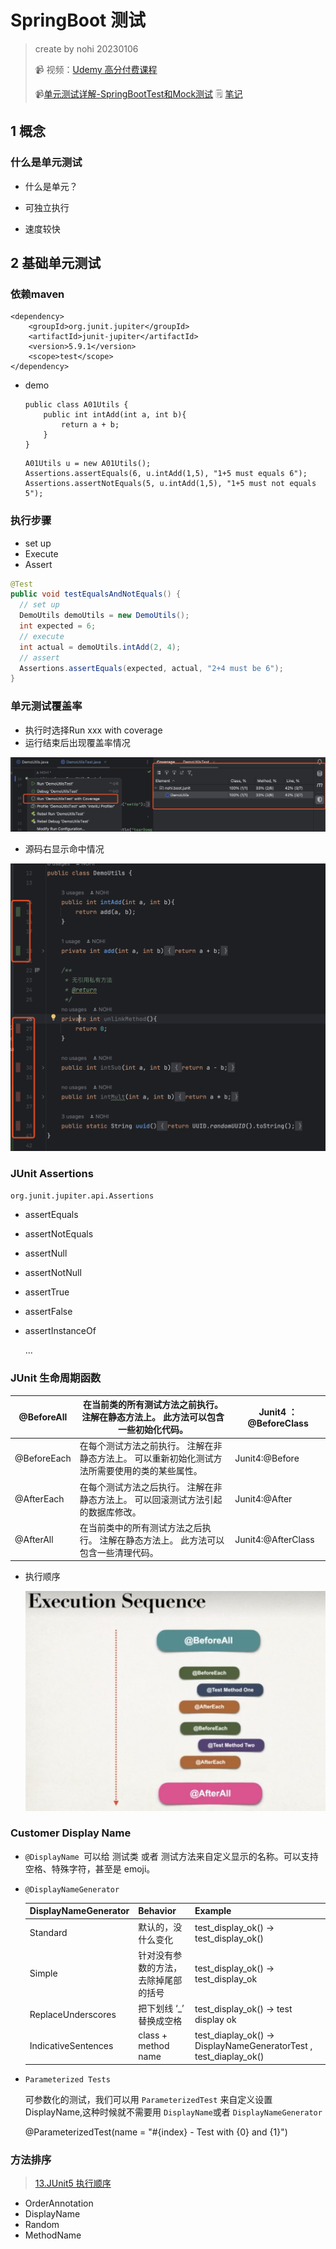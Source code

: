 # SpringBoot 测试

> create by nohi 20230106
>
> :video_camera: 视频：[Udemy 高分付费课程](https://www.bilibili.com/video/BV1XP4y1Y7H6?p=5&spm_id_from=pageDriver&vd_source=9004ce053a52d5930f71e230579961e7)
>
> :video_camera:[单元测试详解-SpringBootTest和Mock测试](https://www.bilibili.com/video/BV1DD4y1j7xb/?spm_id_from=333.337.search-card.all.click&vd_source=9004ce053a52d5930f71e230579961e7)   :spiral_notepad: [笔记](https://blog.csdn.net/sinat_41900036/article/details/128551507?csdn_share_tail=%7B%22type%22%3A%22blog%22%2C%22rType%22%3A%22article%22%2C%22rId%22%3A%22128551507%22%2C%22source%22%3A%22sinat_41900036%22%7D)

## 1 概念

### 什么是单元测试

* 什么是单元？

* 可独立执行

* 速度较快

  

## 2 基础单元测试

### 依赖maven

```
<dependency>
    <groupId>org.junit.jupiter</groupId>
    <artifactId>junit-jupiter</artifactId>
    <version>5.9.1</version>
    <scope>test</scope>
</dependency>
```

* demo

  ```
  public class A01Utils {
      public int intAdd(int a, int b){
          return a + b;
      }
  }
  ```

  ```
  A01Utils u = new A01Utils();
  Assertions.assertEquals(6, u.intAdd(1,5), "1+5 must equals 6");
  Assertions.assertNotEquals(5, u.intAdd(1,5), "1+5 must not equals 5");
  ```

### 执行步骤

* set up
* Execute
* Assert

```java 
@Test
public void testEqualsAndNotEquals() {
  // set up
  DemoUtils demoUtils = new DemoUtils();
  int expected = 6;
  // execute
  int actual = demoUtils.intAdd(2, 4);
  // assert
  Assertions.assertEquals(expected, actual, "2+4 must be 6");
}
```

### 单元测试覆盖率

* 执行时选择Run xxx with coverage
* 运行结束后出现覆盖率情况

![image-20230505223402445](./attach/image-20230505223402445.png)

* 源码右显示命中情况

![image-20230505223640980](./attach/image-20230505223640980.png)



### JUnit Assertions

`org.junit.jupiter.api.Assertions`

* assertEquals

* assertNotEquals

* assertNull

* assertNotNull

* assertTrue

* assertFalse

* assertInstanceOf

  ...

### JUnit 生命周期函数

| @BeforeAll  | 在当前类的所有测试方法之前执行。 注解在静态方法上。 此方法可以包含一些初始化代码。 | Junit4 ：@BeforeClass |
| ----------- | ------------------------------------------------------------ | --------------------- |
| @BeforeEach | 在每个测试方法之前执行。 注解在非静态方法上。 可以重新初始化测试方法所需要使用的类的某些属性。 | Junit4:@Before        |
| @AfterEach  | 在每个测试方法之后执行。 注解在非静态方法上。 可以回滚测试方法引起的数据库修改。 | Junit4:@After         |
| @AfterAll   | 在当前类中的所有测试方法之后执行。 注解在静态方法上。 此方法可以包含一些清理代码。 | Junit4:@AfterClass    |

* 执行顺序

  ![](./attach/image-20230508124409328.png)

### Customer Display Name

* `@DisplayName `可以给 测试类 或者 测试方法来自定义显示的名称。可以支持 空格、特殊字符，甚至是 emoji。

* `@DisplayNameGenerator`

  | DisplayNameGenerator | Behavior                             | Example                                                      |
  | -------------------- | ------------------------------------ | ------------------------------------------------------------ |
  | Standard             | 默认的，没什么变化                   | test_display_ok() -> test_display_ok()                       |
  | Simple               | 针对没有参数的方法，去除掉尾部的括号 | test_display_ok() -> test_display_ok                         |
  | ReplaceUnderscores   | 把下划线 ‘_’ 替换成空格              | test_display_ok() -> test display ok                         |
  | IndicativeSentences  | class + method name                  | test_diaplay_ok() -> DisplayNameGeneratorTest , test_diaplay_ok() |

* `Parameterized Tests`

  可参数化的测试，我们可以用 `ParameterizedTest` 来自定义设置 DisplayName,这种时候就不需要用 `DisplayName`或者 `DisplayNameGenerator`

   @ParameterizedTest(name = "#{index} - Test with {0} and {1}")

### 方法排序

> [13.JUnit5 执行顺序](https://www.zhihu.com/zvideo/1574353816069242880)

* OrderAnnotation 
* DisplayName
* Random
* MethodName

